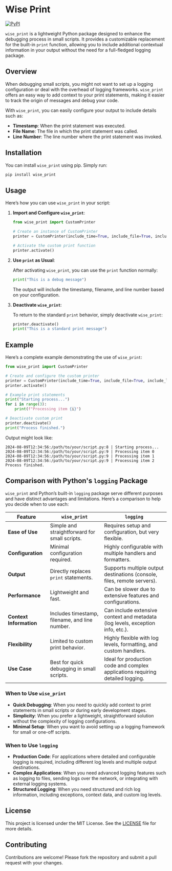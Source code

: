 # Wise Print

<p align="left">
  <a href="https://pypi.python.org/pypi/wise_print"><img alt="PyPI" src="https://img.shields.io/pypi/v/wise_print.svg"></a>
</p>

`wise_print` is a lightweight Python package designed to enhance the debugging process in small scripts. It provides a customizable replacement for the built-in `print` function, allowing you to include additional contextual information in your output without the need for a full-fledged logging package.

## Overview

When debugging small scripts, you might not want to set up a logging configuration or deal with the overhead of logging frameworks. `wise_print` offers an easy way to add context to your print statements, making it easier to track the origin of messages and debug your code.

With `wise_print`, you can easily configure your output to include details such as:

- **Timestamp**: When the print statement was executed.
- **File Name**: The file in which the print statement was called.
- **Line Number**: The line number where the print statement was invoked.

## Installation

You can install `wise_print` using pip. Simply run:

```bash
pip install wise_print
```

## Usage

Here’s how you can use `wise_print` in your script:

1. **Import and Configure `wise_print`**:

   ```python
   from wise_print import CustomPrinter
   
   # Create an instance of CustomPrinter
   printer = CustomPrinter(include_time=True, include_file=True, include_line=True, separator=' | ')
   
   # Activate the custom print function
   printer.activate()
   ```

2. **Use `print` as Usual**:

   After activating `wise_print`, you can use the `print` function normally:

   ```python
   print("This is a debug message")
   ```

   The output will include the timestamp, filename, and line number based on your configuration.

3. **Deactivate `wise_print`**:

   To return to the standard `print` behavior, simply deactivate `wise_print`:

   ```python
   printer.deactivate()
   print("This is a standard print message")
   ```

## Example

Here’s a complete example demonstrating the use of `wise_print`:

```python
from wise_print import CustomPrinter

# Create and configure the custom printer
printer = CustomPrinter(include_time=True, include_file=True, include_line=True, separator=':')
printer.activate()

# Example print statements
print("Starting process...")
for i in range(3):
    print(f"Processing item {i}")

# Deactivate custom print
printer.deactivate()
print("Process finished.")
```

Output might look like:

```
2024-08-09T12:34:56:/path/to/your/script.py:8 | Starting process...
2024-08-09T12:34:56:/path/to/your/script.py:9 | Processing item 0
2024-08-09T12:34:56:/path/to/your/script.py:9 | Processing item 1
2024-08-09T12:34:56:/path/to/your/script.py:9 | Processing item 2
Process finished.
```

## Comparison with Python's `logging` Package

`wise_print` and Python’s built-in `logging` package serve different purposes and have distinct advantages and limitations. Here’s a comparison to help you decide when to use each:

| Feature               | `wise_print`                          | `logging`                              |
|-----------------------|---------------------------------------|----------------------------------------|
| **Ease of Use**       | Simple and straightforward for small scripts. | Requires setup and configuration, but very flexible. |
| **Configuration**     | Minimal configuration required.       | Highly configurable with multiple handlers and formatters. |
| **Output**            | Directly replaces `print` statements. | Supports multiple output destinations (console, files, remote servers). |
| **Performance**       | Lightweight and fast.                 | Can be slower due to extensive features and configurations. |
| **Context Information** | Includes timestamp, filename, and line number. | Can include extensive context and metadata (log levels, exception info, etc.). |
| **Flexibility**       | Limited to custom print behavior.     | Highly flexible with log levels, formatting, and custom handlers. |
| **Use Case**          | Best for quick debugging in small scripts. | Ideal for production code and complex applications requiring detailed logging. |

### When to Use `wise_print`

- **Quick Debugging**: When you need to quickly add context to print statements in small scripts or during early development stages.
- **Simplicity**: When you prefer a lightweight, straightforward solution without the complexity of logging configurations.
- **Minimal Setup**: When you want to avoid setting up a logging framework for small or one-off scripts.

### When to Use `logging`

- **Production Code**: For applications where detailed and configurable logging is required, including different log levels and multiple output destinations.
- **Complex Applications**: When you need advanced logging features such as logging to files, sending logs over the network, or integrating with external logging systems.
- **Structured Logging**: When you need structured and rich log information, including exceptions, context data, and custom log levels.

## License

This project is licensed under the MIT License. See the [LICENSE](LICENSE) file for more details.

## Contributing

Contributions are welcome! Please fork the repository and submit a pull request with your changes.

